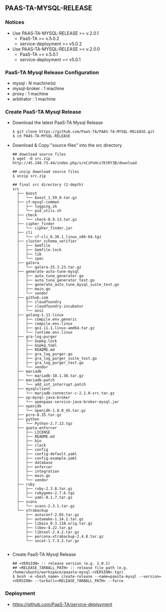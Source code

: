 ## PAAS-TA-MYSQL-RELEASE   

### Notices   
  - Use PAAS-TA-MYSQL-RELEASE >= v.2.0.1   
    - PaaS-TA >= v.5.0.2   
    - service-deployment >= v5.0.2   
  - Use PAAS-TA-MYSQL-RELEASE =< v.2.0.0   
    - PaaS-TA =< v.5.0.1   
    - service-deployment =< v5.0.1   

### PaaS-TA Mysql Release Configuration    
  - mysql : N machine(s)   
  - mysql-broker : 1 machine   
  - proxy : 1 machine   
  - arbitrator : 1 machine   

### Create PaaS-TA Mysql Release   
  - Download the latest PaaS-TA Mysql Release    
    ```   
    $ git clone https://github.com/PaaS-TA/PAAS-TA-MYSQL-RELEASE.git   
    $ cd PAAS-TA-MYSQL-RELEASE   
    ```   
  - Download & Copy "source files" into the src directory   
    ```   
    ## download source files   
    $ wget -O src.zip http://45.248.73.44/index.php/s/nCiPxHcs7EtRY3B/download   

    ## unzip download source files   
    $ unzip src.zip   

    ## final src directory (2-depth)  
    src
      ├── boost
      │   └── boost_1_59_0.tar.gz
      ├── cf-mysql-common
      │   ├── logging.sh
      │   └── pid_utils.sh
      ├── check
      │   └── check-0.9.13.tar.gz
      ├── cipher_finder
      │   └── cipher_finder.jar
      ├── cli
      │   └── cf-cli_6.36.1_linux_x86-64.tgz
      ├── cluster_schema_verifier
      │   ├── Gemfile
      │   ├── Gemfile.lock
      │   ├── lib
      │   └── spec
      ├── galera
      │   └── galera-25.3.23.tar.gz
      ├── generate-auto-tune-mysql
      │   ├── auto_tune_generator.go
      │   ├── auto_tune_generator_test.go
      │   ├── generate_auto_tune_mysql_suite_test.go
      │   ├── main.go
      │   └── vendor
      ├── github.com
      │   ├── cloudfoundry
      │   ├── cloudfoundry-incubator
      │   └── onsi
      ├── golang-1.11-linux
      │   ├── compile.env.generic
      │   ├── compile.env.linux
      │   ├── go1.11.1.linux-amd64.tar.gz
      │   └── runtime.env.linux
      ├── gra-log-purger
      │   ├── Gopkg.lock
      │   ├── Gopkg.toml
      │   ├── README.md
      │   ├── gra_log_purger.go
      │   ├── gra_log_purger_suite_test.go
      │   ├── gra_log_purger_test.go
      │   └── vendor
      ├── mariadb
      │   └── mariadb-10.1.38.tar.gz
      ├── mariadb-patch
      │   └── add_sst_interrupt.patch
      ├── mysqlclient
      │   └── mariadb-connector-c-2.1.0-src.tar.gz
      ├── op-mysql-java-broker
      │   └── openpaas-service-java-broker-mysql.jar
      ├── openjdk
      │   └── openjdk-1.8.0_45.tar.gz
      ├── pcre-8.35.tar.gz
      ├── python
      │   └── Python-2.7.13.tgz
      ├── quota-enforcer
      │   ├── LICENSE
      │   ├── README.md
      │   ├── bin
      │   ├── clock
      │   ├── config
      │   ├── config-default.yaml
      │   ├── config-example.yaml
      │   ├── database
      │   ├── enforcer
      │   ├── integration
      │   ├── main.go
      │   └── vendor
      ├── ruby
      │   ├── ruby-2.3.8.tar.gz
      │   ├── rubygems-2.7.6.tgz
      │   └── yaml-0.1.7.tar.gz
      ├── scons
      │   └── scons-2.3.1.tar.gz
      └── xtrabackup
          ├── autoconf-2.65.tar.gz
          ├── automake-1.14.1.tar.gz
          ├── libaio_0.3.110.orig.tar.gz
          ├── libev-4.22.tar.gz
          ├── libtool-2.4.2.tar.gz
          ├── percona-xtrabackup-2.4.8.tar.gz
          └── socat-1.7.3.2.tar.gz
      
    ```   
  - Create PaaS-TA Mysql Release   
    ```   
    ## <VERSION> :: release version (e.g. 2.0.1)   
    ## <RELEASE_TARBALL_PATH> :: release file path (e.g. /home/ubuntu/workspace/paasta-mysql-<VERSION>.tgz)   
    $ bosh -e <bosh_name> create-release --name=paasta-mysql --version=<VERSION> --tarball=<RELEASE_TARBALL_PATH> --force   
    ```   
### Deployment   
- https://github.com/PaaS-TA/service-deployment   

